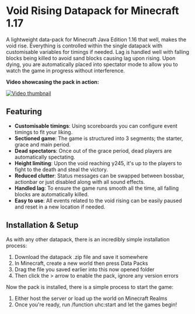 # Void Rising Datapack for Minecraft 1.17

A lightweight data-pack for Minecraft Java Edition 1.16 that well, makes the void rise. Everything is controlled within the single datapack with customisable variables for timings if needed. Lag is handled well with falling blocks being killed to avoid sand blocks causing lag upon rising. Upon dying, you are automatically placed into spectator mode to allow you to watch the game in progress without interference.

**Video showcasing the pack in action:**

[![Video thumbnail](https://plexion.dev/versions/old/thumbnails/void-rising.png)](https://www.youtube-nocookie.com/embed/sQ-S6D6R85o?rel=0)

## Featuring

* **Customisable timings**: Using scoreboards you can configure event timings to fit your liking.
* **Sectioned game**: The game is structured into 3 segments; the starter, grace and main period.
* **Dead spectators**: Once out of the grace period, dead players are automatically spectating.
* **Height limiting**: Upon the void reaching y245, it's up to the players to fight to the death and steal the victory.
* **Reduced clutter**: Status messages can be swapped between bossbar, actionbar or just disabled along with all sound effects.
* **Handled lag**: To ensure the game runs smooth all the time, all falling blocks are automatically killed.
* **Easy to use**: All events related to the void rising can be easily paused and reset in a new location if needed.

## Installation & Setup

As with any other datapack, there is an incredibly simple installation process:

1. Download the datapack .zip file and save it somewhere
2. In Minecraft, create a new world then press Data Packs
3. Drag the file you saved earlier into this now opened folder
4. Then click the > arrow to enable the pack, ignore any version errors

Now the pack is installed, there is a simple process to start the game:

1. Either host the server or load up the world on Minecraft Realms
2. Once you're ready, run /function uhc:start and let the games begin!
